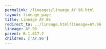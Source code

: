 ```yaml
---
permalink: /lineages/lineage_AY.96.html
layout: lineage_page
title: Lineage AY.96
redirect_to: ../lineage.html?lineage=AY.96
lineage: AY.96
parent: B.1.617.2
children: ['AY.96']
---
```

